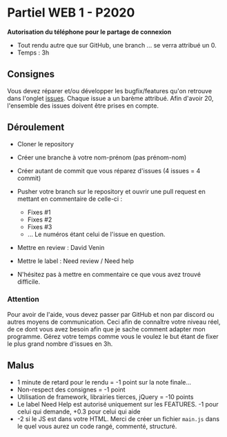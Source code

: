 # Partiel WEB 1 - P2020

**Autorisation du téléphone pour le partage de connexion**

* Tout rendu autre que sur GitHub, une branch ... se verra attribué un 0.
* Temps : 3h

## Consignes

Vous devez réparer et/ou développer les bugfix/features qu'on retrouve dans l'onglet [issues](https://github.com/davidvenin/hetic-partiel-web-1).
Chaque issue a un barème attribué. Afin d'avoir 20, l'ensemble des issues doivent être prises en compte.

## Déroulement
* Cloner le repository
* Créer une branche à votre nom-prénom (pas prénom-nom)
* Créer autant de commit que vous réparez d'issues (4 issues = 4 commit)
* Pusher votre branch sur le repository et ouvrir une pull request en mettant en commentaire de celle-ci :
  - Fixes #1
  - Fixes #2
  - Fixes #3
  - ... Le numéros étant celui de l'issue en question.

* Mettre en review : David Venin
* Mettre le label : Need review / Need help
* N'hésitez pas à mettre en commentaire ce que vous avez trouvé difficile.

### Attention
Pour avoir de l'aide, vous devez passer par GitHub et non par discord ou autres moyens de communication.
Ceci afin de connaître votre niveau réel, de ce dont vous avez besoin afin que je sache comment adapter mon programme.
Gérez votre temps comme vous le voulez le but étant de fixer le plus grand nombre d'issues en 3h.

## Malus
* 1 minute de retard pour le rendu = -1 point sur la note finale...
* Non-respect des consignes = -1 point
* Utilisation de framework, librairies tierces, jQuery = -10 points
* Le label Need Help est autorisé uniquement sur les FEATURES. -1 pour celui qui demande, +0.3 pour celui qui aide
* -2 si le JS est dans votre HTML. Merci de créer un fichier `main.js` dans le quel vous aurez un code rangé, commenté, structuré.
